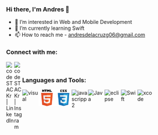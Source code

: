 ### Hi there, I'm Andres 👋

- 👀 I’m interested in Web and Mobile Development
- 🌱 I’m currently learning Swift
- 📫 How to reach me - andresdelacruzg06@gmail.com 

### Connect with me:

[<img align="left" alt="codeSTACKr | LinkedIn" width="22px" src="https://cdn.jsdelivr.net/npm/simple-icons@v3/icons/linkedin.svg" />][linkedin]
[<img align="left" alt="codeSTACKr | Instagram" width="22px" src="https://cdn.jsdelivr.net/npm/simple-icons@v3/icons/instagram.svg" />][instagram]
</br>

### Languages and Tools:

<img align="left" alt="visual" width="45px" src="https://img.icons8.com/fluency/48/000000/visual-studio-code-2019.png"/>
<img align="left" alt="HTML5" width="45px" src="https://raw.githubusercontent.com/github/explore/80688e429a7d4ef2fca1e82350fe8e3517d3494d/topics/html/html.png" />
<img align="left" alt="CSS3" width="45px" src="https://raw.githubusercontent.com/github/explore/80688e429a7d4ef2fca1e82350fe8e3517d3494d/topics/css/css.png" />
<img align="left" alt="javascripp2" width="45px" src="https://img.icons8.com/color/48/000000/javascript--v2.png"/>
<img align="left" alt="Java" width="45px" src="https://img.icons8.com/color/48/000000/java-coffee-cup-logo--v1.png"/>
<img align="left" alt="eclipse" width="45px" src="https://img.icons8.com/nolan/64/java-eclipse.png"/>
<img align="left" alt="Swift" width="45px" src="https://img.icons8.com/color/48/000000/swift.png"/>
<img align="left" alt="xcode" width="45px" src="https://img.icons8.com/color/48/000000/xcode.png"/>



[instagram]: https://www.instagram.com/andres.dc06/
[linkedin]: https://www.linkedin.com/in/andresdelacruz06/



<!---
AndresDelaCruzG/AndresDelaCruzG is a ✨ special ✨ repository because its `README.md` (this file) appears on your GitHub profile.
You can click the Preview link to take a look at your changes.
--->
